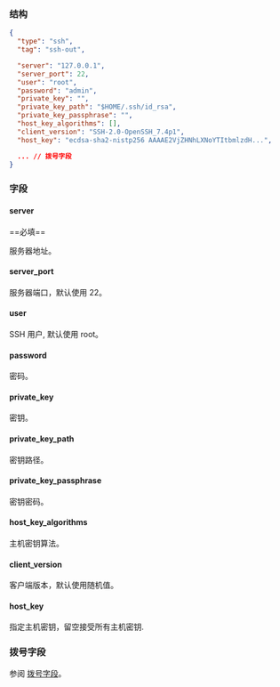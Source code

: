 ### 结构

```json
{
  "type": "ssh",
  "tag": "ssh-out",

  "server": "127.0.0.1",
  "server_port": 22,
  "user": "root",
  "password": "admin",
  "private_key": "",
  "private_key_path": "$HOME/.ssh/id_rsa",
  "private_key_passphrase": "",
  "host_key_algorithms": [],
  "client_version": "SSH-2.0-OpenSSH_7.4p1",
  "host_key": "ecdsa-sha2-nistp256 AAAAE2VjZHNhLXNoYTItbmlzdH...",

  ... // 拨号字段
}
```

### 字段

#### server

==必填==

服务器地址。

#### server_port

服务器端口，默认使用 22。

#### user

SSH 用户, 默认使用 root。

#### password

密码。

#### private_key

密钥。

#### private_key_path

密钥路径。

#### private_key_passphrase

密钥密码。

#### host_key_algorithms

主机密钥算法。

#### client_version

客户端版本，默认使用随机值。

#### host_key

指定主机密钥，留空接受所有主机密钥.

### 拨号字段

参阅 [拨号字段](/zh/configuration/shared/dial/)。
